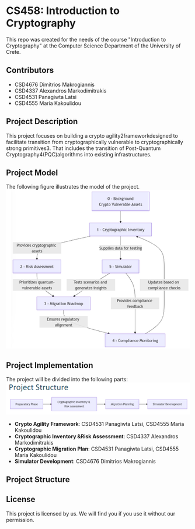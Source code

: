 # CS458: Introduction to Cryptography

This repo was created for the needs of the course "Introduction to Cryptography" at the Computer Science Department of the University of Crete.

## Contributors

- CSD4676 Dimitrios Makrogiannis
- CSD4337 Alexandros Markodimitrakis
- CSD4531 Panagiwta Latsi
- CSD4555 Maria Kakoulidou

## Project Description

This  project  focuses  on  building  a crypto  agility2frameworkdesigned  to facilitate  transition from  cryptographically  vulnerable  to  cryptographically  strong primitives3.  That  includes  the  transition of Post-Quantum  Cryptography4(PQC)algorithms into existing infrastructures.

## Project Model

The following figure illustrates the model of the project.
![Model](images/project_diagram.png)

## Project Implementation

The project will be divided into the following parts:
![Implementation](images/project_structure.png)

- **Crypto Agility Framework**: CSD4531 Panagiwta Latsi, CSD4555 Maria Kakoulidou
- **Cryptographic Inventory &Risk Assessment**: CSD4337 Alexandros Markodimitrakis
- **Cryptographic Migration Plan**: CSD4531 Panagiwta Latsi, CSD4555 Maria Kakoulidou
- **Simulator Development**: CSD4676 Dimitrios Makrogiannis

## Project Structure
 

## License

This project is licensed by us. We will find you if you use it without our permission.
